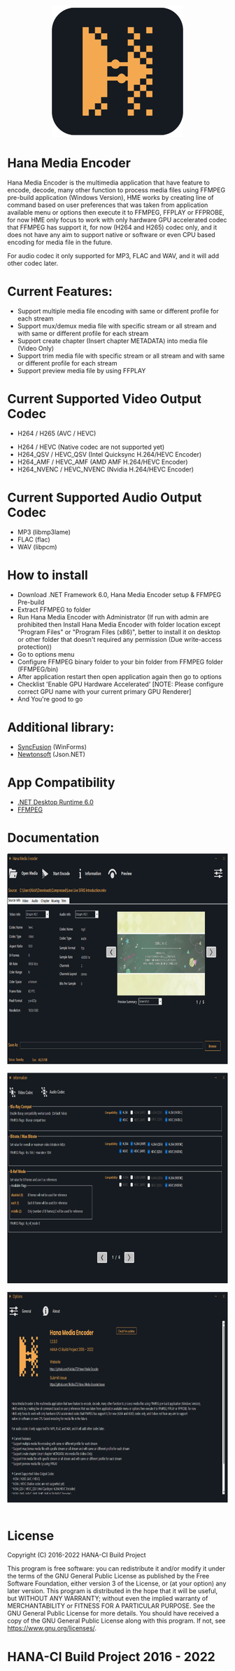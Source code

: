 <p align="center">
  <img width="300" height="300" src="https://github.com/Nicklas373/Hana-Media-Encoder/blob/master/Hana%20Media%20Encoder/Assets/HME_Logo.png"><br>
</p>

# Hana Media Encoder 
Hana Media Encoder is the multimedia application that have feature to encode, decode, many other function to process media files using FFMPEG pre-build application (Windows Version),
HME works by creating line of command based on user preferences that was taken from application available menu or options then execute it to FFMPEG, FFPLAY or FFPROBE, for now
HME only focus to work with only hardware GPU accelerated codec that FFMPEG has support it, for now (H264 and H265) codec only, and it does not have any aim to support
native or software or even CPU based encoding for media file in the future.

For audio codec it only supported for MP3, FLAC and WAV, and it will add other codec later.

# Current Features:
* Support multiple media file encoding with same or different profile for each stream
* Support mux/demux media file with specific stream or all stream and with same or different profile for each stream
* Support create chapter (Insert chapter METADATA) into media file (Video Only)
* Support trim media file with specific stream or all stream and with same or different profile for each stream
* Support preview media file by using FFPLAY

# Current Supported Video Output Codec
- H264 / H265 (AVC / HEVC)
* H264 / HEVC (Native codec are not supported yet)
* H264_QSV / HEVC_QSV (Intel Quicksync H.264/HEVC Encoder)
* H264_AMF / HEVC_AMF (AMD AMF H.264/HEVC Encoder)
* H264_NVENC / HEVC_NVENC (Nvidia H.264/HEVC Encoder)

# Current Supported Audio Output Codec
* MP3 (libmp3lame)
* FLAC (flac)
* WAV (libpcm)

# How to install
* Download .NET Framework 6.0, Hana Media Encoder setup & FFMPEG Pre-build
* Extract FFMPEG to folder
* Run Hana Media Encoder with Administrator
  (If run with admin are prohibited then Install Hana Media Encoder with folder location except "Program Files" or "Program Files (x86)", better to install it on desktop or other folder that doesn't required any permission (Due write-access protection))
* Go to options menu
* Configure FFMPEG binary folder to your bin folder from FFMPEG folder (FFMPEG/bin)
* After application restart then open application again then go to options
* Checklist 'Enable GPU Hardware Accelerated' [NOTE: Please configure correct GPU name with your current primary GPU Renderer]
* And You're good to go

# Additional library:
- [SyncFusion](https://www.syncfusion.com/) (WinForms)
- [Newtonsoft](https://www.newtonsoft.com/json) (Json.NET)

# App Compatibility
- [.NET Desktop Runtime 6.0](https://dotnet.microsoft.com/en-us/download/dotnet/6.0)
- [FFMPEG](https://www.gyan.dev/ffmpeg/builds/)

# Documentation
<p align="left">
<img width="854" height="480" src="https://github.com/Nicklas373/Hana-Media-Encoder/blob/master/Hana%20Media%20Encoder/snap/snap_1.png">&nbsp;&nbsp;&nbsp;
<img width="854" height="480" src="https://github.com/Nicklas373/Hana-Media-Encoder/blob/master/Hana%20Media%20Encoder/snap/snap_2.png">&nbsp;&nbsp;&nbsp;
<img width="854" height="480" src="https://github.com/Nicklas373/Hana-Media-Encoder/blob/master/Hana%20Media%20Encoder/snap/snap_3.png">&nbsp;&nbsp;&nbsp;
</p>

# License
Copyright (C) 2016-2022 HANA-CI Build Project

This program is free software: you can redistribute it and/or modify it under the terms of the GNU General Public License as published by the Free Software Foundation, either version 3 of the License, or (at your option) any later version.
This program is distributed in the hope that it will be useful, but WITHOUT ANY WARRANTY; without even the implied warranty of MERCHANTABILITY or FITNESS FOR A PARTICULAR PURPOSE. See the GNU General Public License for more details.
You should have received a copy of the GNU General Public License along with this program. If not, see <https://www.gnu.org/licenses/>.

# HANA-CI Build Project 2016 - 2022